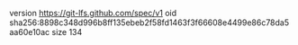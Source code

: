 version https://git-lfs.github.com/spec/v1
oid sha256:8898c348d996b8ff135ebeb2f58fd1463f3f66608e4499e86c78da5aa60e10ac
size 134
